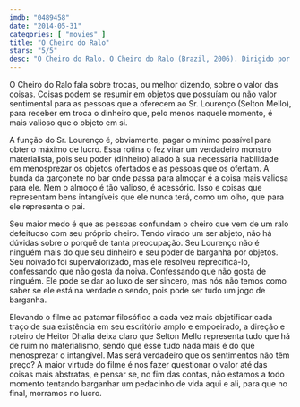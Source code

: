 ```yaml
---
imdb: "0489458"
date: "2014-05-31"
categories: [ "movies" ]
title: "O Cheiro do Ralo"
stars: "5/5"
desc: "O Cheiro do Ralo. O Cheiro do Ralo (Brazil, 2006). Dirigido por Heitor Dhalia. Escrito por Marçal Aquino, Heitor Dhalia, Lourenço Mutarelli. Com Selton Mello, Paula Braun, Paulo Alves, Susana Alves, Roberto Audio, Flavio Bauraqui, Boi, Alice Braga, Calico."
---
```

O Cheiro do Ralo fala sobre trocas, ou melhor dizendo, sobre o valor das coisas. Coisas podem se resumir em objetos que possuíam ou não valor sentimental para as pessoas que a oferecem ao Sr. Lourenço (Selton Mello), para receber em troca o dinheiro que, pelo menos naquele momento, é mais valioso que o objeto em si.

A função do Sr. Lourenço é, obviamente, pagar o mínimo possível para obter o máximo de lucro. Essa rotina o fez virar um verdadeiro monstro materialista, pois seu poder (dinheiro) aliado à sua necessária habilidade em menosprezar os objetos ofertados e as pessoas que os ofertam. A bunda da garçonete no bar onde passa para almoçar é a coisa mais valiosa para ele. Nem o almoço é tão valioso, é acessório. Isso e coisas que representam bens intangíveis que ele nunca terá, como um olho, que para ele representa o pai.

Seu maior medo é que as pessoas confundam o cheiro que vem de um ralo defeituoso com seu próprio cheiro. Tendo virado um ser abjeto, não há dúvidas sobre o porquê de tanta preocupação. Seu Lourenço não é ninguém mais do que seu dinheiro e seu poder de barganha por objetos. Seu noivado foi supervalorizado, mas ele resolveu reprecificá-lo, confessando que não gosta da noiva. Confessando que não gosta de ninguém. Ele pode se dar ao luxo de ser sincero, mas nós não temos como saber se ele está na verdade o sendo, pois pode ser tudo um jogo de barganha.

Elevando o filme ao patamar filosófico a cada vez mais objetificar cada traço de sua existência em seu escritório amplo e empoeirado, a direção e roteiro de Heitor Dhalia deixa claro que Selton Mello representa tudo que há de ruim no materialismo, sendo que esse tudo nada mais é do que menosprezar o intangível. Mas será verdadeiro que os sentimentos não têm preço? A maior virtude do filme é nos fazer questionar o valor até das coisas mais abstratas, e pensar se, no fim das contas, não estamos a todo momento tentando barganhar um pedacinho de vida aqui e ali, para que no final, morramos no lucro.
